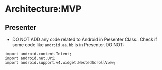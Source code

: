 # Architecture:MVP
## Presenter
- DO NOT ADD any code related to Android in Presenter Class.: Check if some code like `android.aa.bb` is in Presenter.
DO NOT:
```
import android.content.Intent;
import android.net.Uri;
import android.support.v4.widget.NestedScrollView;
```
